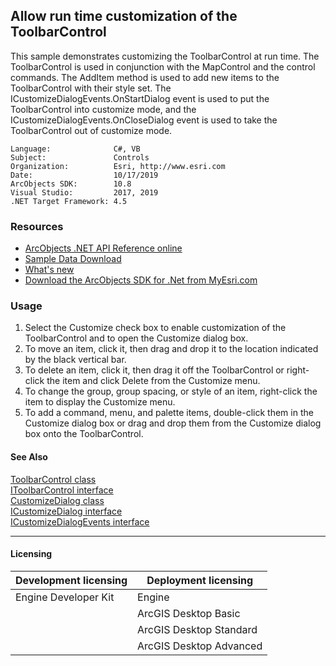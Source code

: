 ## Allow run time customization of the ToolbarControl

This sample demonstrates customizing the ToolbarControl at run time. The ToolbarControl is used in conjunction with the MapControl and the control commands. The AddItem method is used to add new items to the ToolbarControl with their style set. The ICustomizeDialogEvents.OnStartDialog event is used to put the ToolbarControl into customize mode, and the ICustomizeDialogEvents.OnCloseDialog event is used to take the ToolbarControl out of customize mode.  


<!-- TODO: Fill this section below with metadata about this sample-->
```
Language:              C#, VB
Subject:               Controls
Organization:          Esri, http://www.esri.com
Date:                  10/17/2019
ArcObjects SDK:        10.8
Visual Studio:         2017, 2019
.NET Target Framework: 4.5
```

### Resources

* [ArcObjects .NET API Reference online](http://desktop.arcgis.com/en/arcobjects/latest/net/webframe.htm)  
* [Sample Data Download](../../releases)  
* [What's new](http://desktop.arcgis.com/en/arcobjects/latest/net/webframe.htm#91cabc68-2271-400a-8ff9-c7fb25108546.htm)  
* [Download the ArcObjects SDK for .Net from MyEsri.com](https://my.esri.com/)  

### Usage
1. Select the Customize check box to enable customization of the ToolbarControl and to open the Customize dialog box.  
1. To move an item, click it, then drag and drop it to the location indicated by the black vertical bar.   
1. To delete an item, click it, then drag it off the ToolbarControl or right-click the item and click Delete from the Customize menu.   
1. To change the group, group spacing, or style of an item, right-click the item to display the Customize menu.  
1. To add a command, menu, and palette items, double-click them in the Customize dialog box or drag and drop them from the Customize dialog box onto the ToolbarControl.  







#### See Also  
[ToolbarControl class](http://desktop.arcgis.com/search/?q=ToolbarControl%20class&p=0&language=en&product=arcobjects-sdk-dotnet&version=&n=15&collection=help)  
[IToolbarControl interface](http://desktop.arcgis.com/search/?q=IToolbarControl%20interface&p=0&language=en&product=arcobjects-sdk-dotnet&version=&n=15&collection=help)  
[CustomizeDialog class](http://desktop.arcgis.com/search/?q=CustomizeDialog%20class&p=0&language=en&product=arcobjects-sdk-dotnet&version=&n=15&collection=help)  
[ICustomizeDialog interface](http://desktop.arcgis.com/search/?q=ICustomizeDialog%20interface&p=0&language=en&product=arcobjects-sdk-dotnet&version=&n=15&collection=help)  
[ICustomizeDialogEvents interface](http://desktop.arcgis.com/search/?q=ICustomizeDialogEvents%20interface&p=0&language=en&product=arcobjects-sdk-dotnet&version=&n=15&collection=help)  


---------------------------------

#### Licensing  
| Development licensing | Deployment licensing | 
| ------------- | ------------- | 
| Engine Developer Kit | Engine |  
|  | ArcGIS Desktop Basic |  
|  | ArcGIS Desktop Standard |  
|  | ArcGIS Desktop Advanced |  


